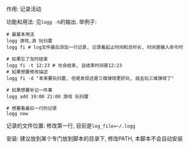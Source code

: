 作用: 记录活动

功能和用法: 见`logg -h`的输出. 举例子:
```
# 最基本用法
logg 游戏,浪 玩扫雷
logg fi # log文件最后添加一行记录, 记录着起止时间和总时长, 时间是输入命令时

# 如果忘了及时结束
logg fi -t 12:23 # 也会结束, 且结束时间是12:23
# 如果想要修改描述
logg fi -d "本来要玩扫雷, 但是发现还是三维弹球更好玩, 就去玩三维弹球了"

# 如果想要补记一件事
logg add 19:00 21:00 游戏 玩扫雷

# 想要看最后一行的记录
logg now
```

记录的文件位置: 修改第一行, 目前是`log_file=~/.logg`

安装: 建议放到某个专门放到脚本的目录下, 修改PATH, 本脚本不会自动安装

